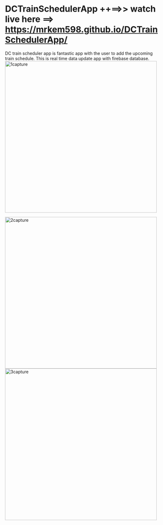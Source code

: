 # DCTrainSchedulerApp ++==>> watch live here ==> https://mrkem598.github.io/DCTrainSchedulerApp/
DC train scheduler app is fantastic app with the user to add the upcoming train schedule. This is real time data update app with firebase database. 
<img width="500" alt="1capture" src="https://cloud.githubusercontent.com/assets/23619819/24508224/cc1d0f38-1530-11e7-9059-16da5b8c926b.PNG">

<img width="500" alt="2capture" src="https://cloud.githubusercontent.com/assets/23619819/24508229/cf8e3214-1530-11e7-8b32-e653a218a7c5.PNG">
<img width="500" alt="3capture" src="https://cloud.githubusercontent.com/assets/23619819/24508242/d4f8fc2a-1530-11e7-8c9c-645fb6c39cd2.PNG">


